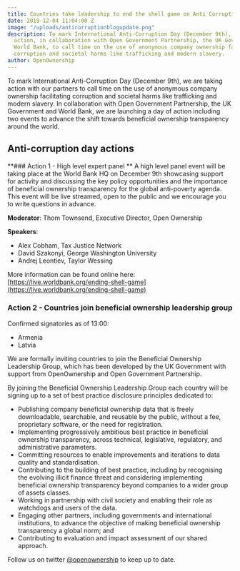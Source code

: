 ```yaml
---
title: Countries take leadership to end the shell game on Anti Corruption Day 2019
date: 2019-12-04 11:04:00 Z
image: "/uploads/anticorruptionblogupdate.png"
description: To mark International Anti-Corruption Day (December 9th), we are taking
  action, in collaboration with Open Government Partnership, the UK Government and
  World Bank, to call time on the use of anonymous company ownership facilitating
  corruption and societal harms like trafficking and modern slavery.
author: OpenOwnership
---
```


To mark International Anti-Corruption Day (December 9th), we are taking action with our partners to call time on the use of anonymous company ownership facilitating corruption and societal harms like trafficking and modern slavery. In collaboration with Open Government Partnership, the UK Government and World Bank, we are launching a day of action including two events to advance the shift towards beneficial ownership transparency around the world.

## Anti-corruption day actions

**### Action 1 - High level expert panel 
**
A high level panel event will be taking place at the World Bank HQ on December 9th showcasing support for activity and discussing the key policy opportunities and the importance of beneficial ownership transparency for the global anti-poverty agenda. This event will be live streamed, open to the public and we encourage you to write questions in advance. 

**Moderator**: Thom Townsend, Executive Director, Open Ownership

**Speakers**: 

* Alex Cobham, Tax Justice Network 
* David Szakonyi, George Washington University
* Andrej Leontiev, Taylor Wessing

More information can be found online here: [https://live.worldbank.org/ending-shell-game](https://live.worldbank.org/ending-shell-game) 

### Action 2 - Countries join beneficial ownership leadership group 

Confirmed signatories as of 13:00: 

* Armenia
* Latvia

We are formally inviting countries to join the Beneficial Ownership Leadership Group, which has been developed by the UK Government with support from OpenOwnership and Open Government Partnership. 

By joining the Beneficial Ownership Leadership Group each country will be signing up to a set of best practice disclosure principles dedicated to:

* Publishing company beneficial ownership data that is freely downloadable, searchable, and reusable by the public, without a fee, proprietary software, or the need for registration.
* Implementing progressively ambitious best practice in beneficial ownership transparency, across technical, legislative, regulatory, and administrative parameters.
* Committing resources to enable improvements and iterations to data quality and standardisation.
* Contributing to the building of best practice, including by recognising the evolving illicit finance threat and considering implementing beneficial ownership transparency beyond companies to a wider group of assets classes.
* Working in partnership with civil society and enabling their role as watchdogs and users of the data.
* Engaging other partners, including governments and international institutions, to advance the objective of making beneficial ownership transparency a global norm; and
* Contributing to evaluation and impact assessment of our shared approach.

Follow us on twitter [@openownership](https://twitter.com/openownership) to keep up to date. 
